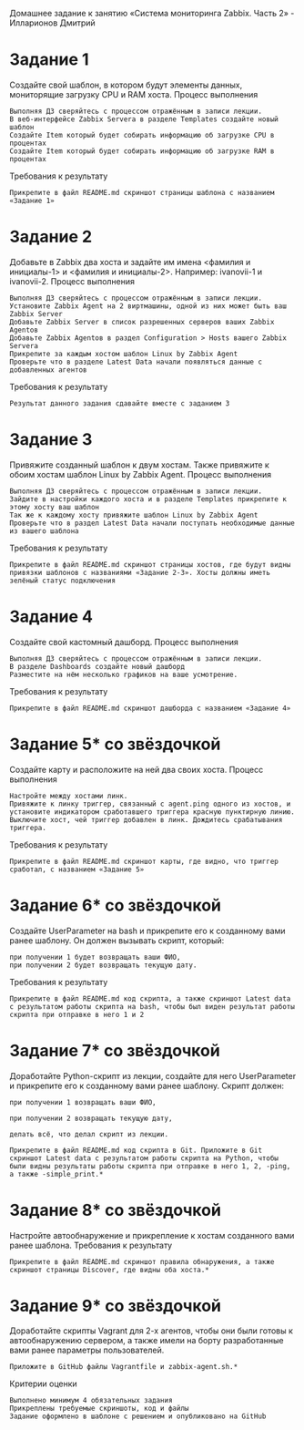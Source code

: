 Домашнее задание к занятию «Система мониторинга Zabbix. Часть 2» - Илларионов Дмитрий

# Задание 1

Создайте свой шаблон, в котором будут элементы данных, мониторящие загрузку CPU и RAM хоста.
Процесс выполнения

    Выполняя ДЗ сверяйтесь с процессом отражённым в записи лекции.
    В веб-интерфейсе Zabbix Servera в разделе Templates создайте новый шаблон
    Создайте Item который будет собирать информацию об загрузке CPU в процентах
    Создайте Item который будет собирать информацию об загрузке RAM в процентах

Требования к результату

    Прикрепите в файл README.md скриншот страницы шаблона с названием «Задание 1»

# Задание 2

Добавьте в Zabbix два хоста и задайте им имена <фамилия и инициалы-1> и <фамилия и инициалы-2>. Например: ivanovii-1 и ivanovii-2.
Процесс выполнения

    Выполняя ДЗ сверяйтесь с процессом отражённым в записи лекции.
    Установите Zabbix Agent на 2 виртмашины, одной из них может быть ваш Zabbix Server
    Добавьте Zabbix Server в список разрешенных серверов ваших Zabbix Agentов
    Добавьте Zabbix Agentов в раздел Configuration > Hosts вашего Zabbix Servera
    Прикрепите за каждым хостом шаблон Linux by Zabbix Agent
    Проверьте что в разделе Latest Data начали появляться данные с добавленных агентов

Требования к результату

    Результат данного задания сдавайте вместе с заданием 3

# Задание 3

Привяжите созданный шаблон к двум хостам. Также привяжите к обоим хостам шаблон Linux by Zabbix Agent.
Процесс выполнения

    Выполняя ДЗ сверяйтесь с процессом отражённым в записи лекции.
    Зайдите в настройки каждого хоста и в разделе Templates прикрепите к этому хосту ваш шаблон
    Так же к каждому хосту привяжите шаблон Linux by Zabbix Agent
    Проверьте что в раздел Latest Data начали поступать необходимые данные из вашего шаблона

Требования к результату

    Прикрепите в файл README.md скриншот страницы хостов, где будут видны привязки шаблонов с названиями «Задание 2-3». Хосты должны иметь зелёный статус подключения

# Задание 4

Создайте свой кастомный дашборд.
Процесс выполнения

    Выполняя ДЗ сверяйтесь с процессом отражённым в записи лекции.
    В разделе Dashboards создайте новый дашборд
    Разместите на нём несколько графиков на ваше усмотрение.

Требования к результату

    Прикрепите в файл README.md скриншот дашборда с названием «Задание 4»

# Задание 5* со звёздочкой

Создайте карту и расположите на ней два своих хоста.
Процесс выполнения

    Настройте между хостами линк.
    Привяжите к линку триггер, связанный с agent.ping одного из хостов, и установите индикатором сработавшего триггера красную пунктирную линию.
    Выключите хост, чей триггер добавлен в линк. Дождитесь срабатывания триггера.

Требования к результату

    Прикрепите в файл README.md скриншот карты, где видно, что триггер сработал, с названием «Задание 5»

# Задание 6* со звёздочкой

Создайте UserParameter на bash и прикрепите его к созданному вами ранее шаблону. Он должен вызывать скрипт, который:

    при получении 1 будет возвращать ваши ФИО,
    при получении 2 будет возвращать текущую дату.

Требования к результату

    Прикрепите в файл README.md код скрипта, а также скриншот Latest data с результатом работы скрипта на bash, чтобы был виден результат работы скрипта при отправке в него 1 и 2

# Задание 7* со звёздочкой

Доработайте Python-скрипт из лекции, создайте для него UserParameter и прикрепите его к созданному вами ранее шаблону. Скрипт должен:

    при получении 1 возвращать ваши ФИО,

    при получении 2 возвращать текущую дату,

    делать всё, что делал скрипт из лекции.

    Прикрепите в файл README.md код скрипта в Git. Приложите в Git скриншот Latest data с результатом работы скрипта на Python, чтобы были видны результаты работы скрипта при отправке в него 1, 2, -ping, а также -simple_print.*

# Задание 8* со звёздочкой

Настройте автообнаружение и прикрепление к хостам созданного вами ранее шаблона.
Требования к результату

    Прикрепите в файл README.md скриншот правила обнаружения, а также скриншот страницы Discover, где видны оба хоста.*

# Задание 9* со звёздочкой
 
Доработайте скрипты Vagrant для 2-х агентов, чтобы они были готовы к автообнаружению сервером, а также имели на борту разработанные вами ранее параметры пользователей.

    Приложите в GitHub файлы Vagrantfile и zabbix-agent.sh.*

Критерии оценки

    Выполнено минимум 4 обязательных задания
    Прикреплены требуемые скриншоты, код и файлы
    Задание оформлено в шаблоне с решением и опубликовано на GitHub
